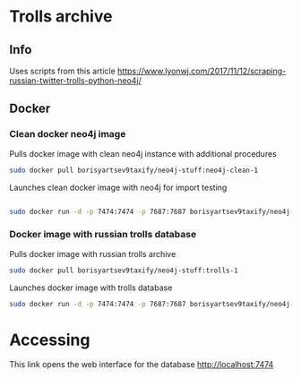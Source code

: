 # Trolls archive #

## Info ##
Uses scripts from this article
https://www.lyonwj.com/2017/11/12/scraping-russian-twitter-trolls-python-neo4j/

## Docker ##

### Clean docker neo4j image ###
Pulls docker image with clean neo4j instance with additional procedures
```sh
sudo docker pull borisyartsev9taxify/neo4j-stuff:neo4j-clean-1
```
Launches clean docker image with neo4j for import testing
```sh

sudo docker run -d -p 7474:7474 -p 7687:7687 borisyartsev9taxify/neo4j-stuff:neo4j-clean-1
```

### Docker image with russian trolls database ###
Pulls docker image with russian trolls archive
```sh
sudo docker pull borisyartsev9taxify/neo4j-stuff:trolls-1
```

Launches docker image with trolls database
```sh
sudo docker run -d -p 7474:7474 -p 7687:7687 borisyartsev9taxify/neo4j-stuff:trolls-1
```

# Accessing # 
This link opens the web interface for the database
[http://localhost:7474](http://localhost:7474 "Graph data set")
